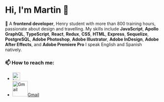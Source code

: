 # Hi, I'm Martin 👋

🚀 A __frontend developer__, Henry student with more than 800 training hours, passionate about design and travelling.
My skills include __JavaScript__, __Apollo GraphQL__, __TypeScript__, __React__, __Redux__, __CSS__, __HTML__, __Express__, __Sequelize__, __PostgreSQL__, __Adobe Photoshop__, __Adobe Illustrator__, __Adobe InDesign__, __Adobe After Effects__, and __Adobe Premiere Pro__
I speak English and Spanish natively.

### 📫 How to reach me:
- [<img src="https://edent.github.io/SuperTinyIcons/images/svg/linkedin.svg" width="25" title="LinkedIn" />](https://www.linkedin.com/in/martintoz/)
- <img src="https://edent.github.io/SuperTinyIcons/images/svg/gmail.svg" width="50" title="Gmail" />[Gmail](mailto:martintoz@gmail.com)
<!-- 
**martintoz/martintoz** is a ✨ _special_ ✨ repository because its `README.md` (this file) appears on your GitHub profile.

Here are some ideas to get you started:

- 🔭 I’m currently working on ...
- 🌱 I’m currently learning ...
- 👯 I’m looking to collaborate on ...
- 🤔 I’m looking for help with ...
- 💬 Ask me about ...

- 😄 Pronouns: ...
- ⚡ Fun fact: ...
-->
